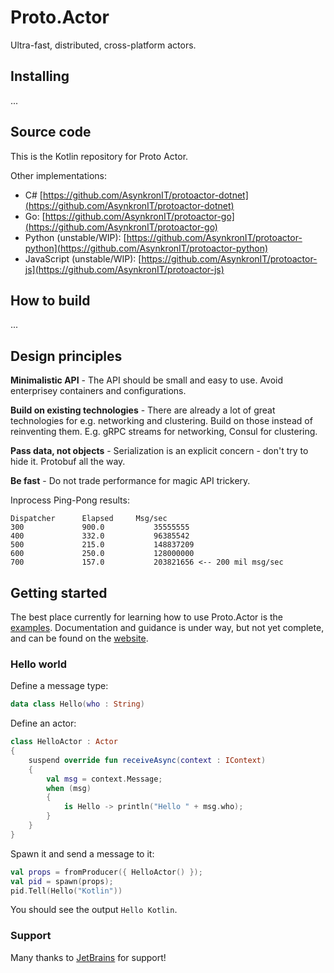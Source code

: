 # Proto.Actor
Ultra-fast, distributed, cross-platform actors.

## Installing

...

## Source code
This is the Kotlin repository for Proto Actor.

Other implementations:
* C#  [https://github.com/AsynkronIT/protoactor-dotnet](https://github.com/AsynkronIT/protoactor-dotnet)
* Go: [https://github.com/AsynkronIT/protoactor-go](https://github.com/AsynkronIT/protoactor-go)
* Python (unstable/WIP): [https://github.com/AsynkronIT/protoactor-python](https://github.com/AsynkronIT/protoactor-python)
* JavaScript (unstable/WIP): [https://github.com/AsynkronIT/protoactor-js](https://github.com/AsynkronIT/protoactor-js)

## How to build

...

## Design principles

**Minimalistic API** - The API should be small and easy to use. Avoid enterprisey containers and configurations.

**Build on existing technologies** - There are already a lot of great technologies for e.g. networking and clustering. Build on those instead of reinventing them. E.g. gRPC streams for networking, Consul for clustering.

**Pass data, not objects** - Serialization is an explicit concern - don't try to hide it. Protobuf all the way.

**Be fast** - Do not trade performance for magic API trickery.

Inprocess Ping-Pong results:
```
Dispatcher		Elapsed		Msg/sec
300				900.0			35555555
400				332.0			96385542
500				215.0			148837209
600				250.0			128000000
700				157.0			203821656 <-- 200 mil msg/sec
```

## Getting started

The best place currently for learning how to use Proto.Actor is the [examples](https://github.com/AsynkronIT/protoactor-kotlin/tree/dev/examples). Documentation and guidance is under way, but not yet complete, and can be found on the [website](http://proto.actor/docs/kotlin/).

### Hello world

Define a message type:

```kotlin
data class Hello(who : String)
```

Define an actor:

```kotlin
class HelloActor : Actor
{
    suspend override fun receiveAsync(context : IContext)
    {
        val msg = context.Message;
        when (msg)
        {
            is Hello -> println("Hello " + msg.who);
        }
    }
}
```

Spawn it and send a message to it:

```kotlin
val props = fromProducer({ HelloActor() });
val pid = spawn(props);
pid.Tell(Hello("Kotlin"))
```

You should see the output `Hello Kotlin`.

### Support

Many thanks to [JetBrains](https://www.jetbrains.com) for support!
